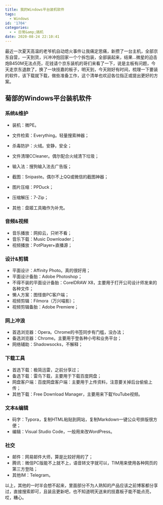 ```yaml
---
title: 我的Windows平台装机软件
tags:
  - Windows
id: '1704'
categories:
  - - 日常&amp;搞机
date: 2020-08-24 22:10:41
---
```


最近一次夏天高温的老爷机自动熄火事件让我痛定思痛，新攒了一台主机，全部京东自营，一天到货，兴冲冲抱回家一个个拆包装，全部装起来，结果...微星的迫击炮B450M无法点亮，花钱请个京东装机的哥们来看了一下，说是主板有问题，今天走京东退款了，换了一块技嘉的板子，明天到，今天刚好有时间，梳理一下要装的软件，该下载就下载，做些准备工作，这个清单也欢迎各位指正或提出更好的方案。

## 菊部的Windows平台装机软件

### 系统&维护

*   装机：微PE。
*   文件检索：Everything。轻量搜索神器；

*   杀毒防护：火绒。安静，安全；
*   文件清理CCleaner。偶尔配合火绒清下垃圾；
*   输入法：搜狗输入法去广告版；
*   截图：Snipaste。偶尔不上QQ或微信的截图神器；
*   图片压缩：PPDuck；
*   压缩解压：7-Zip；
*   其他：盘姬工具箱作为补充。

### 音频&视频

*   音乐播放：网抑云，只听不看；
*   音乐下载：Music Downloader；
*   视频播放：PotPlayer+直播源；

### 设计&剪辑

*   平面设计：Affinity Photo。真的很好用；
*   平面设计备胎：Adobe Photoshop；
*   不得不装的平面设计备胎：CorelDRAW X8，主要用于打开公司设计师发来的各种文件；
*   懒人方案：图怪兽PC客户端；
*   视频剪辑：Filmora（万兴喵影）；
*   视频剪辑备胎：Adobe Premiere；

### 网上冲浪

*   首选浏览器：Opera。Chrome的书签同步有门槛，没办法；
*   备选浏览器：Chrome。主要用于登各种小号和业务平台；
*   网络辅助：Shadowsocks，不解释；

### 下载工具

*   首选下载：极简迅雷，之前分享过；
*   备选下载：雷鸟下载，主要用于下载百度网盘；
*   网盘客户端：百度网盘客户端：主要用于上传资料，注意要关掉后台偷偷上传；
*   其他下载：Free Download Manager，主要用来下载YouTube视频。

### 文本&编辑

*   码字：Typora，复制HTML粘贴到网站，复制Markdown一键公众号排版很方便；
*   编辑：Visual Studio Code，一般用来改WordPress。

### 社交

*   邮件：网易邮件大师，算是比较好用的了；
*   腾讯：微信PC版能不上就不上，语音转文字就可以，TIM用来使用各种网页的第三方登陆；
*   其他IM：Telegram。

以上，其他的一时半会想不起来，里面部分不为人熟知的产品应该之前博客都分享过，直接搜索即可，且装且更新吧，也不知道明天送来的技嘉板子能不能点亮，哎，糟心。